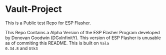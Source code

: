 # Vault-Project
This is a Public test Repo for ESP Flasher.

This Repo Contains a Alpha Version of the ESP Flasher Program developed by Donovan Goodwin (DGxInfinitY).
This version of ESP Flasher is unusable as of commiting this README. 
This is built on 
<code>Vala 0.34.8</code>
and
<code>Gtk3</code>
